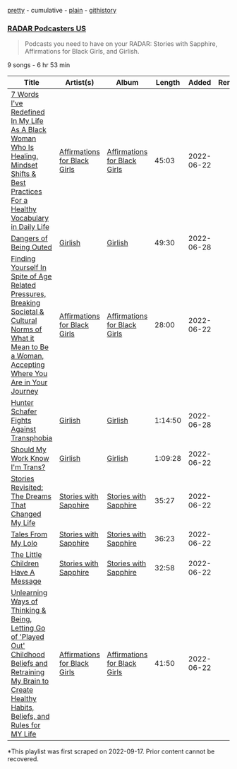 [pretty](/playlists/pretty/37i9dQZF1DWSh772jdJpgb.md) - cumulative - [plain](/playlists/plain/37i9dQZF1DWSh772jdJpgb) - [githistory](https://github.githistory.xyz/mackorone/spotify-playlist-archive/blob/main/playlists/plain/37i9dQZF1DWSh772jdJpgb)

### [RADAR Podcasters US](https://open.spotify.com/playlist/37i9dQZF1DWSh772jdJpgb)

> Podcasts you need to have on your RADAR: Stories with Sapphire, Affirmations for Black Girls, and Girlish.

9 songs - 6 hr 53 min

| Title | Artist(s) | Album | Length | Added | Removed |
|---|---|---|---|---|---|
| [ 7 Words I've Redefined In My Life As A Black Woman Who Is Healing, Mindset Shifts & Best Practices For a Healthy Vocabulary in Daily Life](https://open.spotify.com/episode/3QXWQJ5hJ47b5AM42RMklc) | [Affirmations for Black Girls](https://open.spotify.com/show/67ZwH12NhyNAjwsPz6QXNG) | [Affirmations for Black Girls](https://open.spotify.com/show/67ZwH12NhyNAjwsPz6QXNG) | 45:03 | 2022-06-22 |  |
| [Dangers of Being Outed](https://open.spotify.com/episode/2aa8O1Ivc1TAS4HMuOFK6l) | [Girlish](https://open.spotify.com/show/6l8bcqH5BpC0Ih3s1o0yRD) | [Girlish](https://open.spotify.com/show/6l8bcqH5BpC0Ih3s1o0yRD) | 49:30 | 2022-06-28 |  |
| [Finding Yourself In Spite of Age Related Pressures, Breaking Societal & Cultural Norms of What it Mean to Be a Woman, Accepting Where You Are in Your Journey](https://open.spotify.com/episode/47fN16evZXrisXVeThtyyb) | [Affirmations for Black Girls](https://open.spotify.com/show/67ZwH12NhyNAjwsPz6QXNG) | [Affirmations for Black Girls](https://open.spotify.com/show/67ZwH12NhyNAjwsPz6QXNG) | 28:00 | 2022-06-22 |  |
| [Hunter Schafer Fights Against Transphobia](https://open.spotify.com/episode/1V7SjdAtlo3AsejDB15HU1) | [Girlish](https://open.spotify.com/show/6l8bcqH5BpC0Ih3s1o0yRD) | [Girlish](https://open.spotify.com/show/6l8bcqH5BpC0Ih3s1o0yRD) | 1:14:50 | 2022-06-28 |  |
| [Should My Work Know I'm Trans?](https://open.spotify.com/episode/3bQzYjjrnX11PobxvMV14H) | [Girlish](https://open.spotify.com/show/6l8bcqH5BpC0Ih3s1o0yRD) | [Girlish](https://open.spotify.com/show/6l8bcqH5BpC0Ih3s1o0yRD) | 1:09:28 | 2022-06-22 |  |
| [Stories Revisited: The Dreams That Changed My Life](https://open.spotify.com/episode/3bBGy9TDnCL1qz5AJzre1W) | [Stories with Sapphire](https://open.spotify.com/show/3mag99EygwfUS7UZPdVOuq) | [Stories with Sapphire](https://open.spotify.com/show/3mag99EygwfUS7UZPdVOuq) | 35:27 | 2022-06-22 |  |
| [Tales From My Lolo](https://open.spotify.com/episode/3BBIVKU3pc9oLUQ9tlVvyJ) | [Stories with Sapphire](https://open.spotify.com/show/3mag99EygwfUS7UZPdVOuq) | [Stories with Sapphire](https://open.spotify.com/show/3mag99EygwfUS7UZPdVOuq) | 36:23 | 2022-06-22 |  |
| [The Little Children Have A Message](https://open.spotify.com/episode/5MvNJNvniSWxGPrwb6Gsvf) | [Stories with Sapphire](https://open.spotify.com/show/3mag99EygwfUS7UZPdVOuq) | [Stories with Sapphire](https://open.spotify.com/show/3mag99EygwfUS7UZPdVOuq) | 32:58 | 2022-06-22 |  |
| [Unlearning Ways of Thinking & Being, Letting Go of 'Played Out' Childhood Beliefs and Retraining My Brain to Create Healthy Habits, Beliefs, and Rules for MY Life](https://open.spotify.com/episode/21SMPL1ICPvxO3DcbMxWLI) | [Affirmations for Black Girls](https://open.spotify.com/show/67ZwH12NhyNAjwsPz6QXNG) | [Affirmations for Black Girls](https://open.spotify.com/show/67ZwH12NhyNAjwsPz6QXNG) | 41:50 | 2022-06-22 |  |

\*This playlist was first scraped on 2022-09-17. Prior content cannot be recovered.

